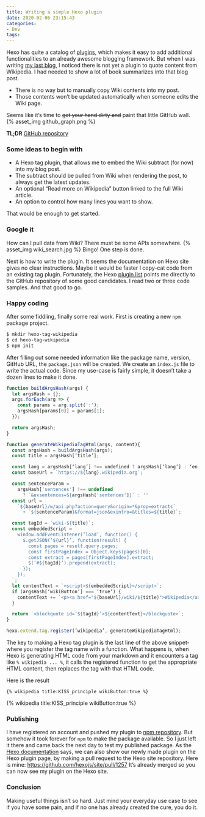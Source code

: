 ```yaml
---
title: Writing a simple Hexo plugin
date: 2020-02-06 23:15:43
categories:
- Dev
tags:
---
```


Hexo has quite a catalog of [plugins](https://hexo.io/plugins/), which makes it easy to add additional functionalities to an already awesome blogging framework.
But when I was writing [my last blog](/2019/12/04/mf-advent-calendar-day-4/), I noticed there is not yet a plugin to quote content from Wikipedia.
I had needed to show a lot of book summarizes into that blog post.
<!-- more -->

- There is no way but to manually copy Wiki contents into my post.
- Those contents won’t be updated automatically when someone edits the Wiki page.

Seems like it’s time to ~~get your hand dirty and~~ paint that little GitHub wall.
{% asset_img github_graph.png %}

**TL;DR**
[GitHub repository](https://github.com/tuanna-hsp/hexo-tag-wikipedia)

### Some ideas to begin with
- A Hexo tag plugin, that allows me to embed the Wiki subtract (for now) into my blog post.
- The subtract should be pulled from Wiki when rendering the post, to always get the latest updates.
- An optional “Read more on Wikipedia” button linked to the full Wiki article.
- An option to control how many lines you want to show.

That would be enough to get started.

### Google it
How can I pull data from Wiki? There must be some APIs somewhere.
{% asset_img wiki_search.jpg %}
Bingo! One step is done.

Next is how to write the plugin. It seems the documentation on Hexo site gives no clear instructions.
Maybe it would be faster I copy-cat code from an existing tag plugin. Fortunately, the Hexo [plugin list](https://hexo.io/plugins/) points me directly to the GitHub repository of some good candidates.
I read two or three code samples. And that good to go.

### Happy coding
After some fiddling, finally some real work.
First is creating a new `npm` package project.
```bash
$ mkdir hexo-tag-wikipedia
$ cd hexo-tag-wikipedia
$ npm init
```
After filling out some needed information like the package name, version, GitHub URL, the `package.json` will be created. We create an `index.js` file to write the actual code.
Since my use-case is fairly simple, it doesn’t take a dozen lines to make it done.
```javascript
function buildArgsHash(args) {
  let argsHash = {};
  args.forEach(arg => {
    const params = arg.split(':');
    argsHash[params[0]] = params[1];
  });

  return argsHash;
}

function generateWikipediaTagHtml(args, content){
  const argsHash = buildArgsHash(args);
  const title = argsHash[‘title’];

  const lang = argsHash[‘lang’] !== undefined ? argsHash[‘lang’] : ‘en’;
  const baseUrl = `https://${lang}.wikipedia.org`;

  const sentenceParam =
    argsHash['sentences'] !== undefined
      ? `&exsentences=${argsHash['sentences']}` : ''
  const url =
    `${baseUrl}/w/api.php?action=query&origin=*&prop=extracts`
      + `${sentenceParam}&format=json&exintro=&titles=${title}`;

  const tagId = `wiki-${title}`;
  const embeddedScript = `
    window.addEventListener(‘load’, function() {
      $.getJSON(‘${url}’, function(result) {
        const pages = result.query.pages;
        const firstPageIndex = Object.keys(pages)[0];
        const extract = pages[firstPageIndex].extract;
        $(‘#${tagId}’).prepend(extract);
      });
    });
  `;
  let contentText = `<script>${embeddedScript}</script>`;
  if (argsHash[‘wikiButton’] === ‘true’) {
    contentText += `<p><a href="${baseUrl}/wiki/${title}">Wikipedia</a></p>`;
  }

  return `<blockquote id=’${tagId}’>${contentText}</blockquote>`;
}

hexo.extend.tag.register(‘wikipedia’, generateWikipediaTagHtml);
```
The key to making a Hexo tag plugin is the last line of the above snippet- where you register the tag name with a function.
What happens is, when Hexo is generating HTML code from your markdown and it encounters a tag like `% wikipedia ... %`, it calls the registered function to get the appropriate HTML content, then replaces the tag with that HTML code.

Here is the result

```
{% wikipedia title:KISS_principle wikiButton:true %}
```
{% wikipedia title:KISS_principle wikiButton:true %}

### Publishing
I have registered an account and pushed my plugin to [npm repository](https://www.npmjs.com/package/hexo-tag-wikipedia). But somehow it took forever for `npm` to make the package available. So I just left it there and came back the next day to test my published package.
As the [Hexo documentation](https://hexo.io/docs/plugins.html#Publishing) says, we can also show our newly made plugin on the Hexo plugin page, by making a pull request to the Hexo site repository. Here is mine:
https://github.com/hexojs/site/pull/1257
It’s already merged so you can now see my plugin on the Hexo site.

### Conclusion
Making useful things isn’t so hard. Just mind your everyday use case to see if you have some pain, and if no one has already created the cure, you do it.